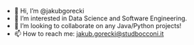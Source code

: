 - 👋 Hi, I’m @jakubgorecki
- 👀 I’m interested in Data Science and Software Engineering.
- 💞️ I’m looking to collaborate on any Java/Python projects!
- 📫 How to reach me: jakub.gorecki@studbocconi.it

<!---
jakubgorecki/jakubgorecki is a ✨ special ✨ repository because its `README.md` (this file) appears on your GitHub profile.
You can click the Preview link to take a look at your changes.
--->
